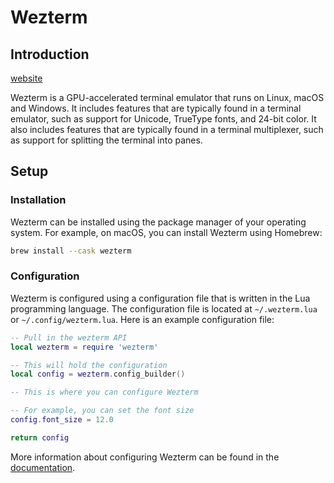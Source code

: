 # Wezterm

## Introduction

[website](https://wezfurlong.org/wezterm/index.html)

Wezterm is a GPU-accelerated terminal emulator that runs on Linux, macOS and Windows. It includes features that are typically found in a terminal emulator, such as support for Unicode, TrueType fonts, and 24-bit color. It also includes features that are typically found in a terminal multiplexer, such as support for splitting the terminal into panes.

## Setup

### Installation

Wezterm can be installed using the package manager of your operating system. For example, on macOS, you can install Wezterm using Homebrew:

```bash
brew install --cask wezterm
```

### Configuration

Wezterm is configured using a configuration file that is written in the Lua programming language. The configuration file is located at `~/.wezterm.lua` or `~/.config/wezterm.lua`. Here is an example configuration file:

```lua
-- Pull in the wezterm API
local wezterm = require 'wezterm'

-- This will hold the configuration
local config = wezterm.config_builder()

-- This is where you can configure Wezterm

-- For example, you can set the font size
config.font_size = 12.0

return config
```

More information about configuring Wezterm can be found in the [documentation](https://wezfurlong.org/wezterm/config/files.html).

